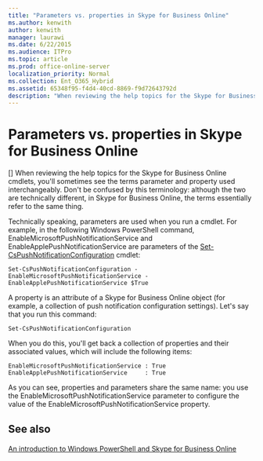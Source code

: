 ```yaml
---
title: "Parameters vs. properties in Skype for Business Online"
ms.author: kenwith
author: kenwith
manager: laurawi
ms.date: 6/22/2015
ms.audience: ITPro
ms.topic: article
ms.prod: office-online-server
localization_priority: Normal
ms.collection: Ent_O365_Hybrid
ms.assetid: 65348f95-f4d4-40cd-8869-f9d72643792d
description: "When reviewing the help topics for the Skype for Business Online cmdlets, you'll sometimes see the terms parameter and property used interchangeably. Don't be confused by this terminology: although the two are technically different, in Skype for Business Online, the terms essentially refer to the same thing."
---
```


# Parameters vs. properties in Skype for Business Online
[]
When reviewing the help topics for the Skype for Business Online cmdlets, you'll sometimes see the terms parameter and property used interchangeably. Don't be confused by this terminology: although the two are technically different, in Skype for Business Online, the terms essentially refer to the same thing. 
  
Technically speaking, parameters are used when you run a cmdlet. For example, in the following Windows PowerShell command, EnableMicrosoftPushNotificationService and EnableApplePushNotificationService are parameters of the [Set-CsPushNotificationConfiguration](set-cspushnotificationconfiguration.md) cmdlet: 
  
```
Set-CsPushNotificationConfiguration -EnableMicrosoftPushNotificationService -EnableApplePushNotificationService $True
```

A property is an attribute of a Skype for Business Online object (for example, a collection of push notification configuration settings). Let's say that you run this command:
  
```
Set-CsPushNotificationConfiguration
```

When you do this, you'll get back a collection of properties and their associated values, which will include the following items:
  
```
EnableMicrosoftPushNotificationService : True
EnableApplePushNotificationService     : True
```

As you can see, properties and parameters share the same name: you use the EnableMicrosoftPushNotificationService parameter to configure the value of the EnableMicrosoftPushNotificationService property.
  
## See also

#### 

[An introduction to Windows PowerShell and Skype for Business Online](an-introduction-to-windows-powershell-and-skype-for-business-online.md)

